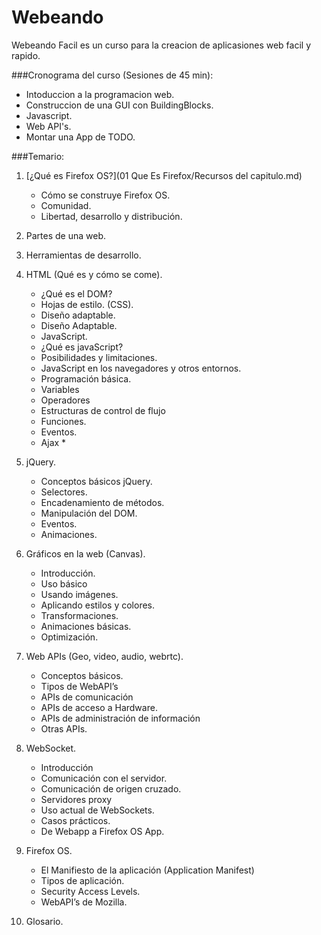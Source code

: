 Webeando
========

Webeando Facil es un curso para la creacion de aplicasiones web facil y rapido.

###Cronograma del curso (Sesiones de 45 min):

- Intoduccion a la programacion web.
- Construccion de una GUI con BuildingBlocks.
- Javascript.
- Web API's.
- Montar una App de TODO.


###Temario:

1. [¿Qué es Firefox OS?](01 Que Es Firefox/Recursos del capitulo.md)
	- Cómo se construye Firefox OS.
	- Comunidad.
	- Libertad, desarrollo y distribución.

2. Partes de una web.

3. Herramientas de desarrollo. 

4. HTML (Qué es y cómo se come).
	- ¿Qué es el DOM?
	- Hojas de estilo. (CSS).
	- Diseño adaptable.
	- Diseño Adaptable.
	- JavaScript.
	- ¿Qué es javaScript?
	- Posibilidades y limitaciones.
	- JavaScript en los navegadores y otros entornos.
	- Programación básica.
	- Variables
	- Operadores
	- Estructuras de control de flujo
	- Funciones.
	- Eventos.
	- Ajax *

5. jQuery.
	- Conceptos básicos jQuery.
	- Selectores.
	- Encadenamiento de métodos.
	- Manipulación del DOM.
	- Eventos.
	- Animaciones.

6. Gráficos en la web (Canvas).
	- Introducción.
	- Uso básico
	- Usando imágenes.
	- Aplicando estilos y colores.
	- Transformaciones.
	- Animaciones básicas.
	- Optimización.

7. Web APIs (Geo, video, audio, webrtc).
	- Conceptos básicos.
	- Tipos de WebAPI’s
	- APIs de comunicación
	- APIs de acceso a Hardware.
	- APIs de administración de información
	- Otras APIs.

8. WebSocket.
	- Introducción
	- Comunicación con el servidor.
	- Comunicación de origen cruzado.
	- Servidores proxy
	- Uso actual de WebSockets.
	- Casos prácticos.
	- De Webapp a Firefox OS App.

9. Firefox OS.
	- El Manifiesto de la aplicación (Application Manifest)
	- Tipos de aplicación.
	- Security Access Levels.
	- WebAPI’s de Mozilla.
	
10. Glosario.
